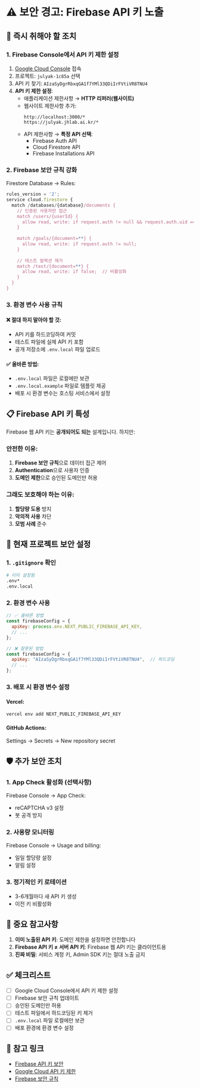 # ⚠️ 보안 경고: Firebase API 키 노출

## 🚨 즉시 취해야 할 조치

### 1. Firebase Console에서 API 키 제한 설정

1. [Google Cloud Console](https://console.cloud.google.com/apis/credentials) 접속
2. 프로젝트: `julyak-1c85a` 선택
3. API 키 찾기: `AIzaSyDgrRbxqGA1f7YMl33QDiIrFVtiVR8TNU4`
4. **API 키 제한 설정**:
   - 애플리케이션 제한사항 → **HTTP 리퍼러(웹사이트)**
   - 웹사이트 제한사항 추가:
     ```
     http://localhost:3000/*
     https://julyak.jhlab.ai.kr/*
     ```
   - API 제한사항 → **특정 API 선택**:
     - Firebase Auth API
     - Cloud Firestore API
     - Firebase Installations API

### 2. Firebase 보안 규칙 강화

Firestore Database → Rules:
```javascript
rules_version = '2';
service cloud.firestore {
  match /databases/{database}/documents {
    // 인증된 사용자만 접근
    match /users/{userId} {
      allow read, write: if request.auth != null && request.auth.uid == userId;
    }
    
    match /goals/{document=**} {
      allow read, write: if request.auth != null;
    }
    
    // 테스트 컬렉션 제거
    match /test/{document=**} {
      allow read, write: if false;  // 비활성화
    }
  }
}
```

### 3. 환경 변수 사용 규칙

#### ❌ 절대 하지 말아야 할 것:
- API 키를 하드코딩하여 커밋
- 테스트 파일에 실제 API 키 포함
- 공개 저장소에 `.env.local` 파일 업로드

#### ✅ 올바른 방법:
- `.env.local` 파일은 로컬에만 보관
- `.env.local.example` 파일로 템플릿 제공
- 배포 시 환경 변수는 호스팅 서비스에서 설정

## 📋 Firebase API 키 특성

Firebase 웹 API 키는 **공개되어도 되는** 설계입니다. 하지만:

### 안전한 이유:
1. **Firebase 보안 규칙**으로 데이터 접근 제어
2. **Authentication**으로 사용자 인증
3. **도메인 제한**으로 승인된 도메인만 허용

### 그래도 보호해야 하는 이유:
1. **할당량 도용** 방지
2. **악의적 사용** 차단
3. **모범 사례** 준수

## 🔧 현재 프로젝트 보안 설정

### 1. `.gitignore` 확인
```bash
# 이미 설정됨
.env*
.env.local
```

### 2. 환경 변수 사용
```javascript
// ✅ 올바른 방법
const firebaseConfig = {
  apiKey: process.env.NEXT_PUBLIC_FIREBASE_API_KEY,
  // ...
};

// ❌ 잘못된 방법
const firebaseConfig = {
  apiKey: "AIzaSyDgrRbxqGA1f7YMl33QDiIrFVtiVR8TNU4",  // 하드코딩
  // ...
};
```

### 3. 배포 시 환경 변수 설정

#### Vercel:
```bash
vercel env add NEXT_PUBLIC_FIREBASE_API_KEY
```

#### GitHub Actions:
Settings → Secrets → New repository secret

## 🛡️ 추가 보안 조치

### 1. App Check 활성화 (선택사항)
Firebase Console → App Check:
- reCAPTCHA v3 설정
- 봇 공격 방지

### 2. 사용량 모니터링
Firebase Console → Usage and billing:
- 일일 할당량 설정
- 알림 설정

### 3. 정기적인 키 로테이션
- 3-6개월마다 새 API 키 생성
- 이전 키 비활성화

## 📌 중요 참고사항

1. **이미 노출된 API 키**: 도메인 제한을 설정하면 안전합니다
2. **Firebase API 키 ≠ 서버 API 키**: Firebase 웹 API 키는 클라이언트용
3. **진짜 비밀**: 서비스 계정 키, Admin SDK 키는 절대 노출 금지

## ✅ 체크리스트

- [ ] Google Cloud Console에서 API 키 제한 설정
- [ ] Firebase 보안 규칙 업데이트
- [ ] 승인된 도메인만 허용
- [ ] 테스트 파일에서 하드코딩된 키 제거
- [ ] `.env.local` 파일 로컬에만 보관
- [ ] 배포 환경에 환경 변수 설정

## 🔗 참고 링크

- [Firebase API 키 보안](https://firebase.google.com/docs/projects/api-keys)
- [Google Cloud API 키 제한](https://cloud.google.com/docs/authentication/api-keys#securing_an_api_key)
- [Firebase 보안 규칙](https://firebase.google.com/docs/rules)